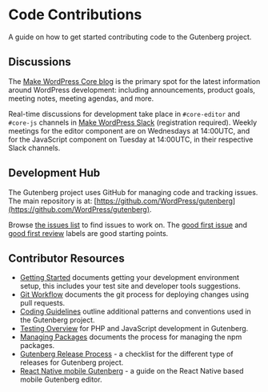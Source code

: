 # Code Contributions

A guide on how to get started contributing code to the Gutenberg project.

## Discussions

The [Make WordPress Core blog](https://make.wordpress.org/core/) is the primary spot for the latest information around WordPress development: including announcements, product goals, meeting notes, meeting agendas, and more.

Real-time discussions for development take place in `#core-editor` and `#core-js` channels in [Make WordPress Slack](https://make.wordpress.org/chat) (registration required). Weekly meetings for the editor component are on Wednesdays at 14:00UTC, and for the JavaScript component on Tuesday at 14:00UTC, in their respective Slack channels.

## Development Hub

The Gutenberg project uses GitHub for managing code and tracking issues. The main repository is at: [https://github.com/WordPress/gutenberg](https://github.com/WordPress/gutenberg).

Browse [the issues list](https://github.com/wordpress/gutenberg/issues) to find issues to work on. The [good first issue](https://github.com/wordpress/gutenberg/issues?q=is%3Aopen+is%3Aissue+label%3A%22Good+First+Issue%22) and [good first review](https://github.com/wordpress/gutenberg/issues?q=is%3Aopen+is%3Aissue+label%3A%22Good+First+Issue%22) labels are good starting points.

## Contributor Resources

* [Getting Started](/docs/contributors/getting-started.md) documents getting your development environment setup, this includes your test site and developer tools suggestions.
* [Git Workflow](/docs/contributors/git-workflow.md) documents the git process for deploying changes using pull requests.
* [Coding Guidelines](/docs/contributors/coding-guidelines.md) outline additional patterns and conventions used in the Gutenberg project.
* [Testing Overview](/docs/contributors/testing-overview.md) for PHP and JavaScript development in Gutenberg.
* [Managing Packages](/docs/contributors/managing-packages.md) documents the process for managing the npm packages.
* [Gutenberg Release Process](/docs/contributors/release.md) - a checklist for the different type of releases for Gutenberg project.
* [React Native mobile Gutenberg](/docs/contributors/native-mobile.md) - a guide on the React Native based mobile Gutenberg editor.
